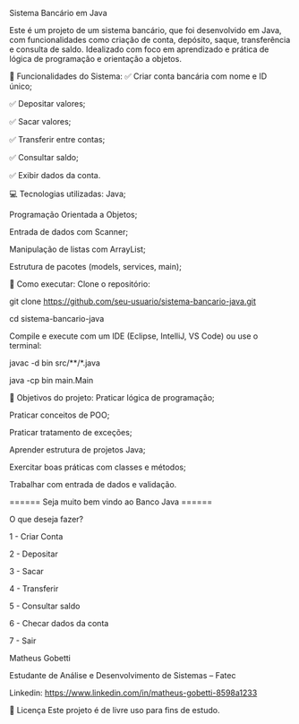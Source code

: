 Sistema Bancário em Java

Este é um projeto de um sistema bancário, que foi desenvolvido em Java, com funcionalidades como criação de conta, depósito, saque, transferência e consulta de saldo. Idealizado com foco em aprendizado e prática de lógica de programação e orientação a objetos.

📌 Funcionalidades do Sistema:
✅ Criar conta bancária com nome e ID único;

✅ Depositar valores;

✅ Sacar valores;

✅ Transferir entre contas;

✅ Consultar saldo;

✅ Exibir dados da conta.


💻 Tecnologias utilizadas:
Java;

Programação Orientada a Objetos;

Entrada de dados com Scanner;

Manipulação de listas com ArrayList;

Estrutura de pacotes (models, services, main);


🚀 Como executar:
Clone o repositório:

git clone https://github.com/seu-usuario/sistema-bancario-java.git

cd sistema-bancario-java

Compile e execute com um IDE (Eclipse, IntelliJ, VS Code)
ou use o terminal:

javac -d bin src/**/*.java

java -cp bin main.Main


🧠 Objetivos do projeto:
Praticar lógica de programação;

Praticar conceitos de POO;

Praticar tratamento de exceções; 

Aprender estrutura de projetos Java;

Exercitar boas práticas com classes e métodos;

Trabalhar com entrada de dados e validação.


====== Seja muito bem vindo ao Banco Java ======

O que deseja fazer?

1 - Criar Conta

2 - Depositar

3 - Sacar

4 - Transferir

5 - Consultar saldo

6 - Checar dados da conta

7 - Sair

Matheus Gobetti

Estudante de Análise e Desenvolvimento de Sistemas – Fatec

Linkedin: https://www.linkedin.com/in/matheus-gobetti-8598a1233

📄 Licença
Este projeto é de livre uso para fins de estudo.
